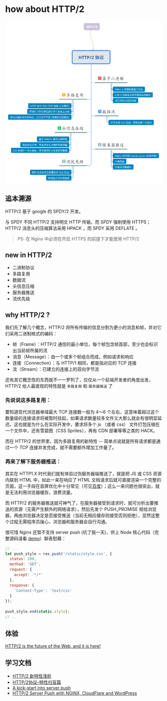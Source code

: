 # how about HTTP/2

![http2](images/mind.png)

## 追本溯源

HTTP/2 基于 google 的 SPDY/2 开发。

与 SPDY 不同 HTTP/2 支持明文 HTTP 传输，而 SPDY 强制使用 HTTPS；HTTP/2 消息头的压缩算法采用 HPACK ，而 SPDY 采用 DEFLATE 。

> PS: 在 Nginx 中必须在开启 HTTPS 的前提下才能使用 HTTP/2

## new in HTTP/2

- 二进制协议
- 多路复用
- 数据流
- 头信息压缩
- 服务器推送
- 流优先级


## why HTTP/2 ?

我们先了解几个概念，HTTP/2 将所有传输的信息分割为更小的消息和帧，并对它们采用二进制格式的编码：

- 帧（Frame）：HTTP/2 通信的最小单位，每个帧包含帧首部，至少也会标识出当前帧所属的流
- 消息（Message）：由一个或多个帧组合而成，例如请求和响应
- 连接（Connection）：与 HTTP/1 相同，都是指对应的 TCP 连接
- 流（Stream）：已建立的连接上的双向字节流

还有其它概念性的东西就不一一罗列了，仅仅从一个前端开发者的角度出发， HTTP/2 给人最直观的特性就是 `多路复用` 和 `服务器推送` 了


### 先说说这多路复用：

要知道现代浏览器单域最大 TCP 连接数一般为 4～6 个左右，这意味着超过这个数量级的连接请求将被暂时挂起，如果请求数量较多文件又大那么就会有很明显延迟。这也就是为什么在实际开发中，要求将多个 js （或者 css） 文件打包压缩在一个文件中，还有雪碧图（CSS Sprites），再有 CDN 部署等等之类的 HACK。

而在 HTTP/2 的世界里，因为多路复用的新特性 -- 简单点说就是所有请求都是通过一个 TCP 连接并发完成，就不需要额外增加工作量了。


### 再来了解下服务器推送：

其实在 HTTP1.X 时代我们就有体验过伪服务器端推送了，就是把 JS 或 CSS 资源内联到 HTML 中，如此一来在响应了 HTML 文档请求后就可直接渲染一个完整的页面，这一手段在首屏优化中十分常见（可见[百度](https://www.baidu.com/)）；这么一来问题也很突出，就是无法利用浏览器缓存，浪费流量。

而 HTTP/2 的服务器推送就可神气了，在服务器接受到请求时，就可分析出要推送的资源（无需产生额外的网络请求），然后先发个 PUSH_PROMISE 帧给浏览器，再由浏览器决定是否接受推送（当前无相应缓存则接受否则拒绝），显然这整个过程无需程序员操心，浏览器和服务器会自行沟通。

很可惜 Nginx 还暂不支持 server push (坑了我一天)，供上 Node 核心代码（完整源码请看 [demo](demo)）聊表慰藉：

```javascript
// ...
let push_style = res.push('/static/style.css', {
  status: 200,
  method: 'GET',
  request: {
    accept: '*/*'
  },
  response: {
    'Content-Type': 'text/css'
  }
});

push_style.end(static.style);
// ..
```

## 体验

[HTTP/2 is the future of the Web, and it is here!](https://http2.akamai.com/demo)

## 学习文档

- [HTTP/2 新特性浅析](https://segmentfault.com/a/1190000002765886)
- [HTTP/2协议–特性扫盲篇](http://www.cnblogs.com/yingsmirk/p/5248506.html)
- [A kick-start into server push](https://slemgrim.com/kickstart-into-server-push/)
- [HTTP/2 Server Push with NGINX, CloudFlare and WordPress](https://odd-one-out.serek.eu/http2-server-push-nginx-cloudflare-wordpress/)